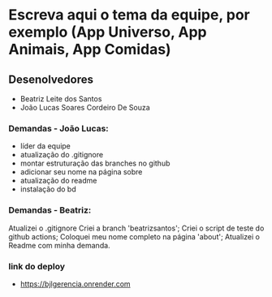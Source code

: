# Escreva aqui o tema da equipe, por exemplo (App Universo, App Animais, App Comidas)

## Desenolvedores
- Beatriz Leite dos Santos
- João Lucas Soares Cordeiro De Souza

### Demandas - João Lucas:
- líder da equipe 
- atualização do .gitignore 
- montar estruturação das branches no github
- adicionar seu nome na página sobre
- atualização do readme
- instalação do bd

### Demandas - Beatriz:
Atualizei o .gitignore
Criei a branch 'beatrizsantos';
Criei o script de teste do github actions;
Coloquei meu nome completo na página 'about';
Atualizei o Readme com minha demanda.


### link do deploy 

- https://bjlgerencia.onrender.com

